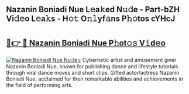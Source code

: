 ## Nazanin Boniadi Nue L𝚎a𝚔ed N𝚞𝚍e - Part-bZH Vi𝚍𝚎o L𝚎a𝚔s - H𝚘𝚝 O𝚗𝚕yf𝚊ns P𝚑𝚘tos cYHcJ

# <h2><a href="http://kf54le.oniu.top/?m=Nazanin+Boniadi+Nue">🔗👉 🔴 Nazanin Boniadi Nue P𝚑ot𝚘𝚜 V𝚒d𝚎o</a></h2>

[![Nazanin Boniadi Nue Nu𝚍e𝚜](https://i.imgur.com/0qMVB7G.gif)](http://kf54le.oniu.top/?m=Nazanin+Boniadi+Nue)
Cybernetic artist and amusement giver Nazanin Boniadi Nue, known for publishing dance and lifestyle tutorials through viral dance moves and short clips. Gifted actor/actress Nazanin Boniadi Nue, acclaimed for their remarkable abilities and achievements in the field of performing arts.  

